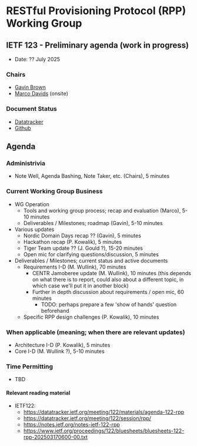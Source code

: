 
# RESTful Provisioning Protocol (RPP) Working Group

## IETF 123 - Preliminary agenda (work in progress)

* Date: ?? July 2025

<!--
* Time: ??:?? - ??:?? CEST (??:?? - ??:?? UTC)
* Room: ??

* [MeetEcho](https://meetings.conf.meetecho.com/ietf123/?session=??) full client (with video)
* [OnSiteTool](https://meetings.conf.meetecho.com/onsite123/?session=??)
-->
<!-- * [Minutes](https://codimd.ietf.org/notes-ietf-123-rpp) -->
<!--
* [Published minutes](https://notes.ietf.org/s/notes-ietf-123-rpp)
* [Zulip](https://zulip.ietf.org/#narrow/stream/rpp)
* [Upload Slides](https://datatracker.ietf.org/meeting/123/session/rpp)
-->
### Chairs

* [Gavin Brown](https://datatracker.ietf.org/person/gavin.brown@icann.org)
* [Marco Davids](https://datatracker.ietf.org/person/marco.davids@sidn.nl) (onsite)

### Document Status

* [Datatracker](https://datatracker.ietf.org/wg/rpp/documents/)
* [Github](https://github.com/ietf-wg-rpp/wg-materials/blob/main/rpp-document-status.md)
  
## Agenda

### Administrivia

* Note Well, Agenda Bashing, Note Taker, etc. (Chairs), 5 minutes
<!--
* Updates of Old Work, Chairs, 10 minutes
-->
### Current Working Group Business
* WG Operation
  - Tools and working group process; recap and evaluation (Marco), 5-10 minutes
  - Deliverables / Milestones; roadmap (Gavin), 5-10 minutes
* Various updates
  - Nordic Domain Days recap ?? (Gavin), 5 minutes
  - Hackathon recap (P. Kowalik), 5 minutes
  - Tiger Team update ?? (J. Gould ?), 15-20 minutes
  - Open mic for clarifying questions/discussion, 5 minutes
* Deliverables / Milestones; current status and active documents
  - Requirements I-D (M. Wullink), 70 minutes
    - CENTR Jamoberee update (M. Wullink), 10 minutes (this depends on what there is to report, could also about a different topic, in which case we'll put it in another block)
    - Further in depth discussion about requirements / open mic, 60 minutes
      - TODO: perhaps prepare a few 'show of hands' question beforehand
  - Specific RPP design challenges (P. Kowalik), 10 minutes
 
### When applicable (meaning; when there are relevant updates)
  - Architecture I-D (P. Kowalik), 5 minutes
  - Core I-D (M. Wullink ?), 5-10 minutes  

### Time Permitting

* TBD

#### Relevant reading material

* IETF122:
  - https://datatracker.ietf.org/meeting/122/materials/agenda-122-rpp
  - https://datatracker.ietf.org/meeting/122/session/rpp/
  - https://notes.ietf.org/notes-ietf-122-rpp
  - https://www.ietf.org/proceedings/122/bluesheets/bluesheets-122-rpp-202503170600-00.txt
